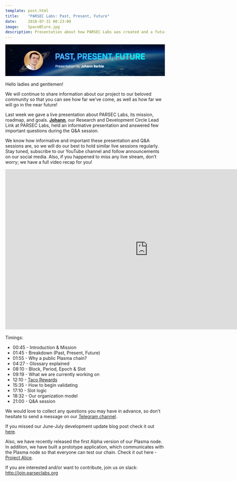 ```yaml
---
template: post.html
title:    "PARSEC Labs: Past, Present, Future"
date:     2018-07-31 00:23:00
image:    SpaceBlure.jpg
description: Presentation about how PARSEC Labs was created and a future of a project
---
```


<img src="/img/blog/ParsecPastPresentFuture.jpg" alt="ParsecPastPresentFuture">

Hello ladies and gentlemen! 

We will continue to share information about our project to our beloved community so that you can see how far we’ve come, as well as how far we will go in the near future!

Last week we gave a live presentation about PARSEC Labs, its mission, roadmap, and goals. <b><a href="https://github.com/johannbarbie">Johann</a></b>, our Research and Development Circle Lead Link at PARSEC Labs, held an informative presentation and answered few important questions during the Q&A session.

We know how informative and important these presentation and Q&A sessions are, so we will do our best to hold similar live sessions regularly. Stay tuned, subscribe to our YouTube channel and follow announcements on our social media. Also, if you happened to miss any live stream, don’t worry; we have a full video recap for you!

<p align="center"><iframe width="900" height="506" src="https://www.youtube.com/embed/5fhqjmS7_ac" frameborder="0" allow="autoplay; encrypted-media" allowfullscreen></iframe></p>

Timings:

- 00:45 - Introduction & Mission
- 01:45 - Breakdown (Past, Present, Future)
- 01:55 - Why a public Plasma chain?
- 04:27 - Glossary explained
- 08:10 - Block, Period, Epoch & Slot
- 09:19 - What we are currently working on
- 12:10 - <a href="https://parseclabs.org/blog/Our-Taconomy-Model/">Taco Rewards</a>
- 15:35 - How to begin validating
- 17:10 - Slot logic
- 18:32 - Our organization model
- 21:00 - Q&A session

We would love to collect any questions you may have in advance, so don’t hesitate to send a message on our <a href="https://t.me/parseclabs">Telegram channel</a>.

If you missed our June-July development update blog post check it out <a href="https://parseclabs.org/blog/June-July-Development-Update/">here</a>.

Also, we have recently released the first Alpha version of our Plasma node. In addition, we have built a prototype application, which communicates with the Plasma node so that everyone can test our chain. Check it out here - <a href="http://alice.parseclabs.org/">Project Alice</a>.

If you are interested and/or want to contribute, join us on slack: http://join.parseclabs.org